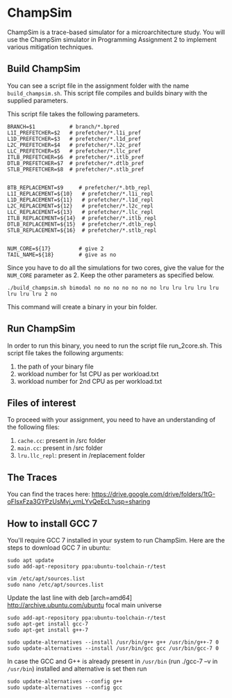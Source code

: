 # ChampSim

ChampSim is a trace-based simulator for a microarchitecture study. You will use the ChampSim simulator in Programming Assignment 2 to implement various mitigation techniques.


## Build ChampSim

You can see a script file in the assignment folder with the name `build_champsim.sh`. This script file compiles and builds binary with the supplied parameters.

This script file takes the following parameters.

```
BRANCH=$1           # branch/*.bpred
L1I_PREFETCHER=$2   # prefetcher/*.l1i_pref
L1D_PREFETCHER=$3   # prefetcher/*.l1d_pref
L2C_PREFETCHER=$4   # prefetcher/*.l2c_pref
LLC_PREFETCHER=$5   # prefetcher/*.llc_pref
ITLB_PREFETCHER=$6  # prefetcher/*.itlb_pref
DTLB_PREFETCHER=$7  # prefetcher/*.dtlb_pref
STLB_PREFETCHER=$8  # prefetcher/*.stlb_pref


BTB_REPLACEMENT=$9     # prefetcher/*.btb_repl 
L1I_REPLACEMENT=${10}   # prefetcher/*.l1i_repl
L1D_REPLACEMENT=${11}   # prefetcher/*.l1d_repl
L2C_REPLACEMENT=${12}   # prefetcher/*.l2c_repl
LLC_REPLACEMENT=${13}   # prefetcher/*.llc_repl
ITLB_REPLACEMENT=${14}  # prefetcher/*.itlb_repl
DTLB_REPLACEMENT=${15}  # prefetcher/*.dtlb_repl
STLB_REPLACEMENT=${16}  # prefetcher/*.stlb_repl


NUM_CORE=${17}         # give 2
TAIL_NAME=${18}        # give as no
```


Since you have to do all the simulations for two cores, give the value for the `NUM_CORE` parameter as 2. Keep the other parameters as specified below.

```
./build_champsim.sh bimodal no no no no no no no lru lru lru lru lru lru lru lru 2 no
```

This command will create a binary in your bin folder. 

## Run ChampSim

In order to run this binary, you need to run the script file run_2core.sh. 
This script file takes the following arguments:
1. the path of your binary file 
2. workload number for 1st CPU as per workload.txt 
3. workload number for 2nd CPU as per workload.txt 


## Files of interest

To proceed with your assignment, you need to have an understanding of the following files:
1. `cache.cc`: present in /src folder
2. `main.cc`: present in /src folder
3. `lru.llc_repl`: present in /replacement folder


## The Traces
 You can find the traces here: https://drive.google.com/drive/folders/1tG-oFIsxFza3GYPzUsMvj_vmLYvQeEcL?usp=sharing



## How to install GCC 7

You'll require GCC 7 installed in your system to run ChampSim. Here are the steps to download GCC 7 in ubuntu: 

 
```
sudo apt update 
sudo add-apt-repository ppa:ubuntu-toolchain-r/test 

vim /etc/apt/sources.list 
sudo nano /etc/apt/sources.list 
```


Update the last line with deb [arch=amd64] http://archive.ubuntu.com/ubuntu  focal main universe 

``` 
sudo add-apt-repository ppa:ubuntu-toolchain-r/test 
sudo apt-get install gcc-7 
sudo apt-get install g++-7 

sudo update-alternatives --install /usr/bin/g++ g++ /usr/bin/g++-7 0 
sudo update-alternatives --install /usr/bin/gcc gcc /usr/bin/gcc-7 0 
```

In case the GCC and G++ is already present in `/usr/bin` (run ./gcc-7 –v in `/usr/bin`) installed and alternative is set then run  


```
sudo update-alternatives --config g++ 
sudo update-alternatives --config gcc
```